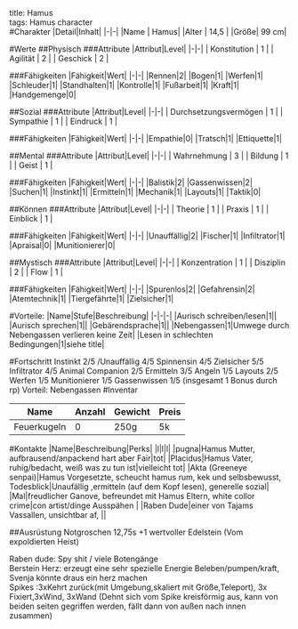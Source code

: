 title: Hamus  
tags: Hamus character  
#Charakter
|Detail|Inhalt|
|-|-|
|Name | Hamus|
|Alter | 14,5 |
|Größe| 99 cm|


#Werte
##Physisch
###Attribute
|Attribut|Level|
|-|-|
| Konstitution | 1 |
| Agilität | 2 |
| Geschick | 2 |

###Fähigkeiten
|Fähigkeit|Wert|
|-|-|
|Rennen|2|
|Bogen|1|
|Werfen|1|
|Schleuder|1|
|Standhalten|1|
|Kontrolle|1|
|Fußarbeit|1|
|Kraft|1|
|Handgemenge|0|


##Sozial
###Attribute 
|Attribut|Level|
|-|-|
| Durchsetzungsvermögen | 1 |
| Sympathie | 1 |
| Eindruck | 1 |


###Fähigkeiten
|Fähigkeit|Wert|
|-|-|
|Empathie|0|
|Tratsch|1|
|Ettiquette|1|


##Mental
###Attribute 
|Attribut|Level|
|-|-|
| Wahrnehmung | 3 |
| Bildung | 1 |
| Geist | 1 |


###Fähigkeiten
|Fähigkeit|Wert|
|-|-|
|Balistik|2|
|Gassenwissen|2|
|Suchen|1|
|Instinkt|1|
|Ermitteln|1|
|Mechanik|1|
|Layouts|1|
|Taktik|0|

##Können
###Attribute 
|Attribut|Level|
|-|-|
| Theorie | 1 |
| Praxis | 1 |
| Einblick | 1 |

###Fähigkeiten
|Fähigkeit|Wert|
|-|-|
|Unauffällig|2|
|Fischer|1|
|Infiltrator|1|
|Apraisal|0|
|Munitionierer|0|


##Mystisch
###Attribute 
|Attribut|Level|
|-|-|
| Konzentration | 1 |
| Disziplin | 2 |
| Flow | 1 |


###Fähigkeiten
|Fähigkeit|Wert|
|-|-|
|Spurenlos|2|
|Gefahrensin|2|
|Atemtechnik|1|
|Tiergefährte|1|
|Zielsicher|1|

#Vorteile:
|Name|Stufe|Beschreibung|
|-|-|-|
|Aurisch schreiben/lesen|1||
|Aurisch sprechen|1||
|Gebärendsprache|1||
|Nebengassen|1|Umwege durch Nebengassen verlieren keine Zeit|
|Lesen in schlechten Bedingungen|1|siehe title|

#Fortschritt
Instinkt 2/5 /Unauffällig 4/5 Spinnensin 4/5 Zielsicher 5/5 Infiltrator 4/5 Animal Companion 2/5 Ermitteln 3/5 Angeln 1/5 Layouts 2/5 Werfen 1/5 Munitionierer 1/5 Gassenwissen 1/5
(insgesamt 1 Bonus durch rp) Vorteil: Nebengassen 
#Inventar


|Name|Anzahl|Gewicht|Preis|
|-|-|-|-|
|Feuerkugeln|0|250g|5k|

#Kontakte
|Name|Beschreibung|Perks|
|l|l|l|
|pugna|Hamus Mutter, aufbrausend/anpackend hart aber Fair|tot|
|Placidus|Hamus Vater, ruhig/bedacht, weiß was zu tun ist|vielleicht tot|
|Akta (Greeneye senpai)|Hamus Vorgesetzte, scheucht hamus rum, kek und selbsbewusst, Todesblick|Unaufällig ,ermitteln (auf dem Kopf lesen), generelle sozial|
|Mal|freudlicher Ganove, befreundet mit Hamus Eltern, white collor crime|con artist/dinge Ausspähen |
|Raben Dude|einer von Tajams Vassallen, unsichtbar af, ||


##Ausrüstung
Notgroschen 12,75s +1 wertvoller Edelstein (Vom expoldierten Heist)   

Raben dude: Spy shit / viele Botengänge   
Berstein Herz: erzeugt eine sehr spezielle Energie Beleben/pumpen/kraft, Svenja könnte draus ein herz machen  
Spikes :3xKehrt zurück(mit Umgebung,skaliert mit Größe,Teleport), 3x Fixiert,3xWind, 3xWand (Dehnt sich vom Spike kreisförmig aus, kann von beiden seiten gegriffen werden, fällt dann von außen nach innen zusammen)  






